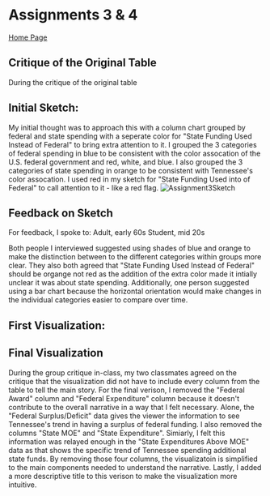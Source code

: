 # Assignments 3 & 4
[Home Page]( https://cblue19.github.io/Casaus-Portfolio/)

## Critique of the Original Table
During the critique of the original table 
## Initial Sketch:
My initial thought was to approach this with a column chart grouped by federal and state spending with a seperate color for "State Funding Used Instead of Federal" to bring extra attention to it. I grouped the 3 categories of federal spending in blue to be consistent with the color assocation of the U.S. federal government and red, white, and blue. I also grouped the 3 categories of state spending in orange to be consistent with Tennessee's color assocation. I used red in my sketch for "State Funding Used into of Federal" to call attention to it - like a red flag. 
![Assignment3Sketch](https://user-images.githubusercontent.com/112444509/191402900-ad54eb28-6b53-451e-981d-580016ffa840.jpg)

## Feedback on Sketch
For feedback, I spoke to:
Adult, early 60s
Student, mid 20s

Both people I interviewed suggested using shades of blue and orange to make the distinction between to the different categories within groups more clear. They also both agreed that "State Funding Used Instead of Federal" should be organge not red as the addition of the extra color made it intially unclear it was about state spending. Additionally, one person suggested using a bar chart because the horizontal orientation would make changes in the individual categories easier to compare over time. 

## First Visualization:
<div class="flourish-embed flourish-chart" data-src="visualisation/11229842"><script src="https://public.flourish.studio/resources/embed.js"></script></div>

## Final Visualization
During the group critique in-class, my two classmates agreed on the critique that the visualization did not have to include every column from the table to tell the main story. For the final verison, I removed the "Federal Award" column and "Federal Expenditure" column because it doesn't contribute to the overall narrative in a way that I felt necessary. Alone, the "Federal Surplus/Deficit" data gives the viewer the information to see Tennessee's trend in having a surplus of federal funding. I also removed the columns "State MOE" and "State Expenditure". Simiarly, I felt this information was relayed enough in the "State Expenditures Above MOE" data as that shows the specific trend of Tennessee spending additional state funds. By removing those four columns, the visualizatoin is simplified to the main components needed to understand the narrative. 
Lastly, I added a more descriptive title to this verison to make the visualization more intuitive. 
<div class="flourish-embed flourish-chart" data-src="visualisation/11239784"><script src="https://public.flourish.studio/resources/embed.js"></script></div>
